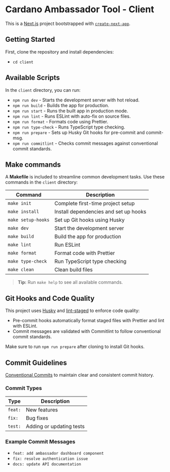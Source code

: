 # Cardano Ambassador Tool - Client

This is a [Next.js](https://nextjs.org) project bootstrapped with [`create-next-app`](https://nextjs.org/docs/app/api-reference/cli/create-next-app).

## Getting Started

First, clone the repository and install dependencies:

- `cd client`

## Available Scripts

In the `client` directory, you can run:

- `npm run dev` - Starts the development server with hot reload.
- `npm run build` - Builds the app for production.
- `npm run start` - Runs the built app in production mode.
- `npm run lint` - Runs ESLint with auto-fix on source files.
- `npm run format` - Formats code using Prettier.
- `npm run type-check` - Runs TypeScript type checking.
- `npm run prepare` - Sets up Husky Git hooks for pre-commit and commit-msg.
- `npm run commitlint` - Checks commit messages against conventional commit standards.

## Make commands

A **Makefile** is included to streamline common development tasks. Use these commands in the `client` directory:

| Command            | Description                           |
| ------------------ | ------------------------------------- |
| `make init`        | Complete first-time project setup     |
| `make install`     | Install dependencies and set up hooks |
| `make setup-hooks` | Set up Git hooks using Husky          |
| `make dev`         | Start the development server          |
| `make build`       | Build the app for production          |
| `make lint`        | Run ESLint                            |
| `make format`      | Format code with Prettier             |
| `make type-check`  | Run TypeScript type checking          |
| `make clean`       | Clean build files                     |

> **Tip:** Run `make help` to see all available commands.

## Git Hooks and Code Quality

This project uses [Husky](https://typicode.github.io/husky/) and [lint-staged](https://github.com/okonet/lint-staged) to enforce code quality:

- Pre-commit hooks automatically format staged files with Prettier and lint with ESLint.
- Commit messages are validated with Commitlint to follow conventional commit standards.

Make sure to run `npm run prepare` after cloning to install Git hooks.

## Commit Guidelines

[Conventional Commits](https://www.conventionalcommits.org/en/v1.0.0/) to maintain clear and consistent commit history.

### Commit Types

| Type    | Description              |
| ------- | ------------------------ |
| `feat:` | New features             |
| `fix:`  | Bug fixes                |
| `test:` | Adding or updating tests |

### Example Commit Messages

- `feat: add ambassador dashboard component`
- `fix: resolve authentication issue`
- `docs: update API documentation`
